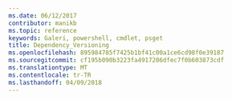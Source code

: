 ```yaml
---
ms.date: 06/12/2017
contributor: manikb
ms.topic: reference
keywords: Galeri, powershell, cmdlet, psget
title: Dependency_Versioning
ms.openlocfilehash: 895984785f7425b1bf41c00a1ce6cd98f0e39187
ms.sourcegitcommit: cf195b090b3223fa4917206dfec7f0b603873cdf
ms.translationtype: MT
ms.contentlocale: tr-TR
ms.lasthandoff: 04/09/2018
---
```

